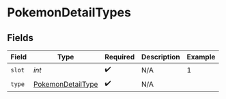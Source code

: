 # PokemonDetailTypes


## Fields

| Field                                                             | Type                                                              | Required                                                          | Description                                                       | Example                                                           |
| ----------------------------------------------------------------- | ----------------------------------------------------------------- | ----------------------------------------------------------------- | ----------------------------------------------------------------- | ----------------------------------------------------------------- |
| `slot`                                                            | *int*                                                             | :heavy_check_mark:                                                | N/A                                                               | 1                                                                 |
| `type`                                                            | [PokemonDetailType](../../models/components/PokemonDetailType.md) | :heavy_check_mark:                                                | N/A                                                               |                                                                   |
